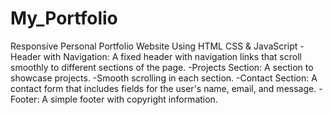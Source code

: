 # My_Portfolio

Responsive Personal Portfolio Website Using HTML CSS & JavaScript
-Header with Navigation: A fixed header with navigation links that scroll smoothly to different sections of the page.
-Projects Section: A section to showcase  projects. 
-Smooth scrolling in each section.
-Contact Section: A contact form that includes fields for the user's name, email, and message.
-Footer: A simple footer with copyright information.
